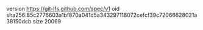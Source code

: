 version https://git-lfs.github.com/spec/v1
oid sha256:85c2776603a1bf870a041d5a343297118072cefcf39c72066628021a38150dcb
size 20069

